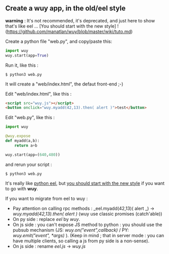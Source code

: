 ## Create a wuy app, in the old/eel style

**warning** : It's not recommended, it's deprecated, and just here to show that's like eel ... [You should start with the new style] !(https://github.com/manatlan/wuy/blob/master/wiki/tuto.md)

Create a python file "web.py", and copy/paste this:

```python
import wuy
wuy.start(app=True)
```
Run it, like this :

    $ python3 web.py

It will create a "web/index.html", the defaut front-end ;-)

Edit "web/index.html", like this :

```html
<script src="wuy.js"></script>
<button onclick="wuy.myadd(42,13).then( alert )">test</button>
```

Edit "web.py", like this :

```python
import wuy

@wuy.expose
def myadd(a,b):
    return a+b

wuy.start(app=(640,480))
```

and rerun your script :

    $ python3 web.py

It's really like [python eel](https://github.com/ChrisKnott/Eel), but [you should start with the new style](https://github.com/manatlan/wuy/blob/master/wiki/tuto.md) if you want to go with **wuy**.

If you want to migrate from eel to wuy :

* Pay attention on calling rpc methods : _eel.myadd(42,13)( alert _) -> _wuy.myadd(42,13).then( alert )_ (wuy use classic promises (catch'able))
* On py side : replace _eel_ by _wuy_.
* On js side : you can't expose JS method to python : you should use the pubsub mechanism (JS: _wuy.on("event",callback)_ / PY: _wuy.emit("event", *args)_ ). (Keep in mind ; that in server mode : you can have multiple clients, so calling a js from py side is a non-sense).
* On js side : rename _eel.js_ -> _wuy.js_